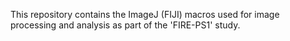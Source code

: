 This repository contains the ImageJ (FIJI) macros used for image processing and analysis as part of the 'FIRE-PS1' study.
